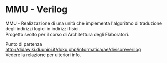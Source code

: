 # MMU - Verilog
MMU - Realizzazione di una unità che implementa l'algoritmo di traduzione degli indirizzi logici in indirizzi fisici.  
Progetto svolto per il corso di Architettura degli Elaboratori.  

Punto di partenza http://didawiki.di.unipi.it/doku.php/informatica/ae/divisoreverilog  
Vedere la relazione per ulteriori info.  
